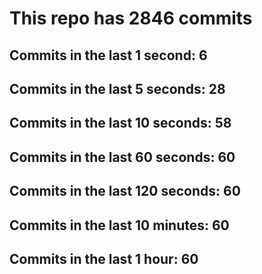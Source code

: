 # This repo has 2846 commits

## Commits in the last 1 second: 6
## Commits in the last 5 seconds: 28
## Commits in the last 10 seconds: 58
## Commits in the last 60 seconds: 60
## Commits in the last 120 seconds: 60
## Commits in the last 10 minutes: 60
## Commits in the last 1 hour: 60
